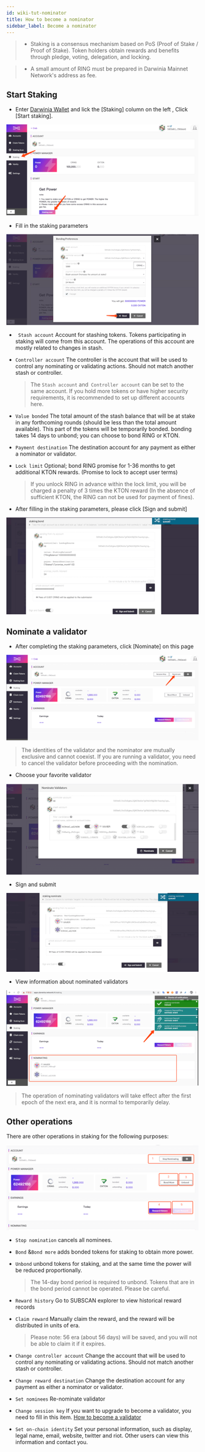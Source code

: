```yaml
---
id: wiki-tut-nominator
title: How to become a nominator
sidebar_label: Become a nominator
---
```

> - Staking is a consensus mechanism based on PoS (Proof of Stake / Proof of Stake). Token holders obtain rewards and benefits through pledge, voting, delegation, and locking.

> - A small amount of RING must be prepared in  Darwinia Mainnet Network's address as fee.



## Start Staking

- Enter [Darwinia Wallet](https://apps.darwinia.network) and lick the [Staking] column on the left , Click [Start staking].

![nominate-1-en](assets/nominate-1-en.png)

- Fill in the staking parameters 

![nominate-2-en](assets/nominate-2-en.png)

- ` Stash account` Account for stashing tokens. Tokens participating in staking will come from this account. The operations of this account are mostly related to changes in stash.

- `Controller account`  The controller is the account that will be used to control any nominating or validating actions. Should not match another stash or controller.

    > The `Stash account` and` Controller account` can be set to the same account. If you hold more tokens or have higher security requirements, it is recommended to set up different accounts here.

- `Value bonded` The total amount of the stash balance that will be at stake in any forthcoming rounds (should be less than the total amount available).  This part of the tokens will be temporarily bonded. bonding takes 14 days to unbond; you can choose to bond RING or KTON.

- `Payment destination` The destination account for any payment as either a nominator or validator.

- `Lock limit` Optional; bond RING promise for 1-36 months to get additional KTON rewards. (Promise to lock to accept user terms)

    > If you unlock RING in advance within the lock limit, you will be charged  a penalty of 3 times the KTON reward (In the absence of sufficient KTON, the RING can not be used for payment of fines).

- After filling in the staking parameters, please click [Sign and submit]

![nominate-3-en](assets/nominate-3-en.png)



## Nominate a validator

- After completing the staking parameters, click [Nominate] on this page

![nominate-4-en](assets/nominate-4-en.png)
> The identities of the validator and the nominator are mutually exclusive and cannot coexist. If you are running a validator, you need to cancel the validator before proceeding with the nomination.


- Choose your favorite validator

![nominate-5-en](assets/nominate-5-en.png)



- Sign and submit

![nominate-6-en](assets/nominate-6-en.png)



- View information about nominated validators

![nominate-7-en](assets/nominate-7-en.png)


> The operation of nominating validators will take effect after the first epoch of the next era, and it is normal to temporarily delay.



## Other operations

There are other operations in staking for the following purposes:



![nominate-8-en](assets/nominate-8-en.png)



- `Stop nomination` cancels all nominees.

- `Bond` &`Bond more` adds bonded tokens for staking to obtain more power.

- `Unbond` unbond tokens for staking, and at the same time the power will be reduced proportionally.

  > The 14-day bond period is required to unbond. Tokens that are in the bond period cannot be operated. Please be careful.

- `Reward history` Go to SUBSCAN explorer to view historical reward records

- `Claim reward` Manually claim the reward, and the reward will be distributed in units of era.

  > Please note: 56 era (about 56 days) will be saved, and you will not be able to claim it if it expires.

- `Change controller account` Change the account  that will be used to control any nominating or validating actions. Should not match another stash or controller.
- `Change reward destination` Change the destination account for any payment as either a nominator or validator.
- `Set nominees` Re-nominate validator
- `Change session key` If you want to upgrade to become a validator, you need to fill in this item. [How to become a validator](https://docs.darwinia.network/docs/en/wiki-tut-validator)
- `Set on-chain identity` Set your personal information, such as display, legal name, email, website, twitter and riot. Other users can view this information and contact you.


